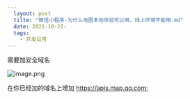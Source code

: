 ```yaml
---
  layout: post
  tilte: "微信小程序-为什么地图本地体验可以用，线上环境不能用.md"
  date: 2021-10-21-
  tags: 
    - 开发日常
---
```

  需要加安全域名

![image.png](https://upload-images.jianshu.io/upload_images/15312191-846a995e89f0ff8f.png?imageMogr2/auto-orient/strip%7CimageView2/2/w/1240)

在你已经加的域名上增加
https://apis.map.qq.com;
